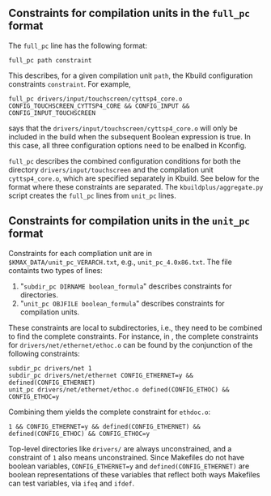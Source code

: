 ## Constraints for compilation units in the `full_pc` format

The `full_pc` line has the following format:

    full_pc path constraint
    
This describes, for a given compilation unit `path`, the Kbuild configuration constraints `constraint`.  For example,

    full_pc drivers/input/touchscreen/cyttsp4_core.o CONFIG_TOUCHSCREEN_CYTTSP4_CORE && CONFIG_INPUT && CONFIG_INPUT_TOUCHSCREEN

says that the `drivers/input/touchscreen/cyttsp4_core.o` will only be included in the build when the subsequent Boolean expression is true.  In this case, all three configuration options need to be enalbed in Kconfig.

`full_pc` describes the combined configuration conditions for both the directory `drivers/input/touchscreen` and the compilation unit `cyttsp4_core.o`, which are specified separately in Kbuild.  See below for the format where these constraints are separated.  The `kbuildplus/aggregate.py` script creates the `full_pc` lines from `unit_pc` lines.

## Constraints for compilation units in the `unit_pc` format

Constraints for each compliation unit are in `$KMAX_DATA/unit_pc_VERARCH.txt`, e.g., `unit_pc_4.0x86.txt`.  The file containts two types of lines:

1. "`subdir_pc DIRNAME boolean_formula`" describes constraints for directories.
2. "`unit_pc OBJFILE boolean_formula`" describes constraints for
   compilation units.

These constraints are local to subdirectories, i.e., they need to be
combined to find the complete constraints.  For instance, in , the
complete constraints for `drivers/net/ethernet/ethoc.o` can be found by the
conjunction of the following constraints:

    subdir_pc drivers/net 1
    subdir_pc drivers/net/ethernet CONFIG_ETHERNET=y && defined(CONFIG_ETHERNET)
    unit_pc drivers/net/ethernet/ethoc.o defined(CONFIG_ETHOC) && CONFIG_ETHOC=y

Combining them yields the complete constraint for `ethdoc.o`:

    1 && CONFIG_ETHERNET=y && defined(CONFIG_ETHERNET) && defined(CONFIG_ETHOC) && CONFIG_ETHOC=y

Top-level directories like `drivers/` are always unconstrained, and a
constraint of `1` also means unconstrained.  Since Makefiles do not
have boolean variables, `CONFIG_ETHERNET=y` and
`defined(CONFIG_ETHERNET)` are boolean representations of these
variables that reflect both ways Makefiles can test variables, via
`ifeq` and `ifdef`.
